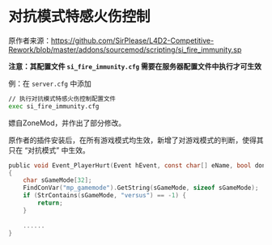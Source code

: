 # 对抗模式特感火伤控制



原作者来源：https://github.com/SirPlease/L4D2-Competitive-Rework/blob/master/addons/sourcemod/scripting/si_fire_immunity.sp



**注意：其配置文件 `si_fire_immunity.cfg` 需要在服务器配置文件中执行才可生效**

例：在 `server.cfg` 中添加

```bash
// 执行对抗模式特感火伤控制配置文件
exec si_fire_immunity.cfg
```



嫖自ZoneMod，并作出了部分修改。

原作者的插件安装后，在所有游戏模式均生效，新增了对游戏模式的判断，使得其只在 “对抗模式” 中生效。

```c
public void Event_PlayerHurt(Event hEvent, const char[] eName, bool dontBroadcast)
{
    char sGameMode[32];
    FindConVar("mp_gamemode").GetString(sGameMode, sizeof sGameMode);
    if (StrContains(sGameMode, "versus") == -1) {
        return;
    }
    
    ......
}
```


